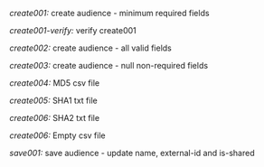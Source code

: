 *create001:* create audience - minimum required fields

*create001-verify:* verify create001

*create002:* create audience - all valid fields

*create003:* create audience - null non-required fields

*create004:* MD5 csv file

*create005:* SHA1 txt file

*create006:* SHA2 txt file

*create006:* Empty csv file

*save001:* save audience - update name, external-id and is-shared